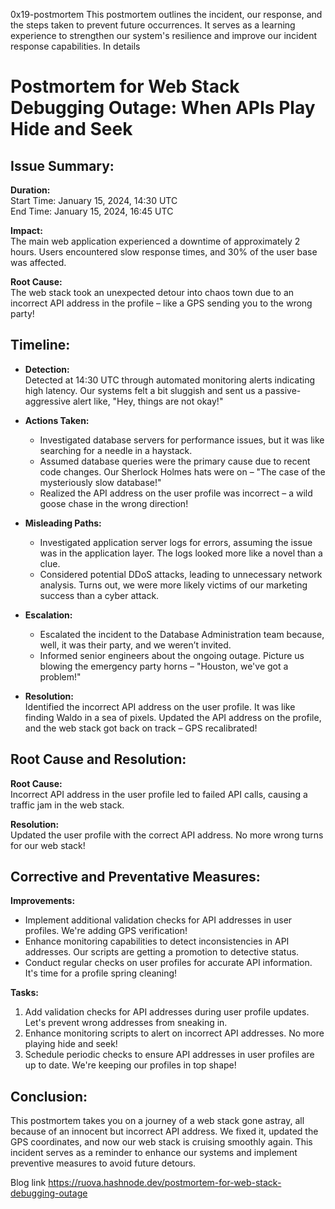 0x19-postmortem
This postmortem outlines the incident, our response, and the steps taken to prevent future occurrences. It serves as a learning experience to strengthen our system's resilience and improve our incident response capabilities.
In details
# Postmortem for Web Stack Debugging Outage: When APIs Play Hide and Seek

## Issue Summary:

**Duration:**  
Start Time: January 15, 2024, 14:30 UTC  
End Time: January 15, 2024, 16:45 UTC  

**Impact:**  
The main web application experienced a downtime of approximately 2 hours. Users encountered slow response times, and 30% of the user base was affected.

**Root Cause:**  
The web stack took an unexpected detour into chaos town due to an incorrect API address in the profile – like a GPS sending you to the wrong party!

## Timeline:

- **Detection:**  
  Detected at 14:30 UTC through automated monitoring alerts indicating high latency. Our systems felt a bit sluggish and sent us a passive-aggressive alert like, "Hey, things are not okay!"

- **Actions Taken:**  
  - Investigated database servers for performance issues, but it was like searching for a needle in a haystack.
  - Assumed database queries were the primary cause due to recent code changes. Our Sherlock Holmes hats were on – "The case of the mysteriously slow database!"
  - Realized the API address on the user profile was incorrect – a wild goose chase in the wrong direction!

- **Misleading Paths:**  
  - Investigated application server logs for errors, assuming the issue was in the application layer. The logs looked more like a novel than a clue.
  - Considered potential DDoS attacks, leading to unnecessary network analysis. Turns out, we were more likely victims of our marketing success than a cyber attack.

- **Escalation:**  
  - Escalated the incident to the Database Administration team because, well, it was their party, and we weren’t invited.
  - Informed senior engineers about the ongoing outage. Picture us blowing the emergency party horns – "Houston, we've got a problem!"

- **Resolution:**  
  Identified the incorrect API address on the user profile. It was like finding Waldo in a sea of pixels. Updated the API address on the profile, and the web stack got back on track – GPS recalibrated!

## Root Cause and Resolution:

**Root Cause:**  
Incorrect API address in the user profile led to failed API calls, causing a traffic jam in the web stack.

**Resolution:**  
Updated the user profile with the correct API address. No more wrong turns for our web stack!

## Corrective and Preventative Measures:

**Improvements:**  
- Implement additional validation checks for API addresses in user profiles. We're adding GPS verification!
- Enhance monitoring capabilities to detect inconsistencies in API addresses. Our scripts are getting a promotion to detective status.
- Conduct regular checks on user profiles for accurate API information. It's time for a profile spring cleaning!

**Tasks:**  
1. Add validation checks for API addresses during user profile updates. Let's prevent wrong addresses from sneaking in.
2. Enhance monitoring scripts to alert on incorrect API addresses. No more playing hide and seek!
3. Schedule periodic checks to ensure API addresses in user profiles are up to date. We're keeping our profiles in top shape!

## Conclusion:

This postmortem takes you on a journey of a web stack gone astray, all because of an innocent but incorrect API address. We fixed it, updated the GPS coordinates, and now our web stack is cruising smoothly again. This incident serves as a reminder to enhance our systems and implement preventive measures to avoid future detours.


Blog link
https://ruova.hashnode.dev/postmortem-for-web-stack-debugging-outage
